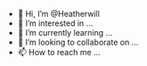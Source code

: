 - 👋 Hi, I’m @Heatherwill
- 👀 I’m interested in ...
- 🌱 I’m currently learning ...
- 💞️ I’m looking to collaborate on ...
- 📫 How to reach me ...

<!---
Heatherwill/Heatherwill is a ✨ special ✨ repository because its `README.md` (this file) appears on your GitHub profile.
You can click the Preview link to take a look at your changes.
--->
